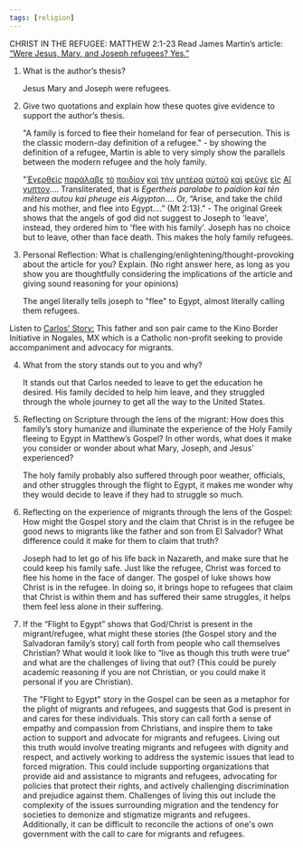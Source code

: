 ```yaml
---
tags: [religion]
---
```

CHRIST IN THE REFUGEE: MATTHEW 2:1-23
Read James Martin’s article: [“Were Jesus, Mary, and Joseph refugees? Yes.”](obsidian://open?vault=School_Notes&file=Hebrew%20Scriptures%2FChristian%20Scripture%2FJanuary%2FJesus%20the%20refugee%2FArticle%20about%20christ%20the%20refugee) 

1.  What is the author’s thesis?  
      
      Jesus Mary and Joseph were refugees.
    
2.  Give two quotations and explain how these quotes give evidence to support the author’s thesis.
      
      "A family is forced to flee their homeland for fear of persecution. This is the classic modern-day definition of a refugee." - by showing the definition of a refugee, Martin is able to very simply show the parallels between the modern refugee and the holy family.
      
      "[Ἐγερθεὶς](http://biblehub.com/greek/1453.htm) [παράλαβε](http://biblehub.com/greek/3880.htm) [τὸ](http://biblehub.com/greek/3588.htm) [παιδίον](http://biblehub.com/greek/3813.htm) [καὶ](http://biblehub.com/greek/2532.htm) [τὴν](http://biblehub.com/greek/3588.htm) [μητέρα](http://biblehub.com/greek/3384.htm) [αὐτοῦ](http://biblehub.com/greek/846.htm) [καὶ](http://biblehub.com/greek/2532.htm) [φεῦγε](http://biblehub.com/greek/5343.htm) [εἰς](http://biblehub.com/greek/1519.htm) [Αἴγυπτoν](http://biblehub.com/greek/125.htm).... Transliterated, that is _Egertheis paralabe to paidion kai tēn mētera autou kai pheuge eis Aigypton_.... Or, “Arise, and take the child and his mother, and flee into Egypt....” (Mt 2:13)." - The original Greek shows that the angels of god did not suggest to Joseph to 'leave', instead, they ordered him to 'flee with his family'. Joseph has no choice but to leave, other than face death. This makes the holy family refugees.
      

3.  Personal Reflection: What is challenging/enlightening/thought-provoking about the article for you? Explain. (No right answer here, as long as you show you are thoughtfully considering the implications of the article and giving sound reasoning for your opinions)  
      
      The angel literally tells joseph to "flee" to Egypt, almost literally calling them refugees. 
    

Listen to [Carlos’ Story:](https://drive.google.com/file/d/1RtRQL8ObRQTVd5nBMRBB2m1mcQ6cx9NO/view?usp=sharing) This father and son pair came to the Kino Border Initiative in Nogales, MX which is a Catholic non-profit seeking to provide accompaniment and advocacy for migrants. 

4.  What from the story stands out to you and why?  
      
      It stands out that Carlos needed to leave to get the education he desired. His family decided to help him leave, and they struggled through the whole journey to get all the way to the United States.
      

5.  Reflecting on Scripture through the lens of the migrant: How does this family’s story humanize and illuminate the experience of the Holy Family fleeing to Egypt in Matthew’s Gospel? In other words, what does it make you consider or wonder about what Mary, Joseph, and Jesus’ experienced?  
      
      The holy family probably also suffered through poor weather, officials, and other struggles through the flight to Egypt, it makes me wonder why they would decide to leave if they had to struggle so much. 
      

6.  Reflecting on the experience of migrants through the lens of the Gospel: How might the Gospel story and the claim that Christ is in the refugee be good news to migrants like the father and son from El Salvador? What difference could it make for them to claim that truth?  
      
      Joseph had to let go of his life back in Nazareth, and make sure that he could keep his family safe. Just like the refugee, Christ was forced to flee his home in the face of danger. The gospel of luke shows how Christ is in the refugee. In doing so, it brings hope to refugees that claim that Christ is within them and has suffered their same struggles, it helps them feel less alone in their suffering.
      

7.  If the “Flight to Egypt” shows that God/Christ is present in the migrant/refugee, what might these stories (the Gospel story and the Salvadoran family’s story) call forth from people who call themselves Christian? What would it look like to “live as though this truth were true” and what are the challenges of living that out? (This could be purely academic reasoning if you are not Christian, or you could make it personal if you are Christian).
	
	The "Flight to Egypt" story in the Gospel can be seen as a metaphor for the plight of migrants and refugees, and suggests that God is present in and cares for these individuals. This story can call forth a sense of empathy and compassion from Christians, and inspire them to take action to support and advocate for migrants and refugees. Living out this truth would involve treating migrants and refugees with dignity and respect, and actively working to address the systemic issues that lead to forced migration. This could include supporting organizations that provide aid and assistance to migrants and refugees, advocating for policies that protect their rights, and actively challenging discrimination and prejudice against them. Challenges of living this out include the complexity of the issues surrounding migration and the tendency for societies to demonize and stigmatize migrants and refugees. Additionally, it can be difficult to reconcile the actions of one's own government with the call to care for migrants and refugees.
	